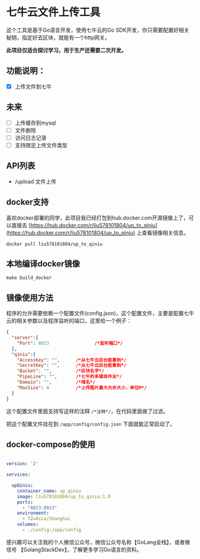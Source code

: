 # 七牛云文件上传工具

这个工具是基于Go语言开发，使用七牛云的Go SDK开发，你只需要配置好相关秘钥，指定好去区块，就能有一个http网关。

**此项目仅适合探讨学习，用于生产还需要二次开发。**

## 功能说明：

- [x] 上传文件到七牛


## 未来

- [ ] 上传缓存到mysql
- [ ] 文件删除
- [ ] 访问日志记录
- [ ] 支持限定上传文件类型

## API列表
- /upload 文件上传


## docker支持

喜欢docker部署的同学，此项目我已经打包到hub.docker.com开源镜像上了，可以直接去 [https://hub.docker.com/r/liu578101804/up_to_qiniu](https://hub.docker.com/r/liu578101804/up_to_qiniu)
 上查看镜像相关信息。

```
docker pull liu578101804/up_to_qiniu
```

## 本地编译docker镜像


```
make build_docker
```

## 镜像使用方法

程序的允许需要依赖一个配置文件(config.json)，这个配置文件，主要是配置七牛云的相关参数以及程序监听的端口，这里给一个例子：

```json
{
  "server":{
    "Port": 8023                 /*监听端口*/
  },
  "qiniu":{
    "AccessKey": "",      /*从七牛云后台能拿到*/
    "SecretKey": "",      /*从七牛云后台能拿到*/
    "Bucket": "",         /*区块名字*/
    "PipeLine": "",       /*七牛的多媒体作业*/
    "Domain": "",         /*域名*/
    "MaxSize": 4          /*上传图片最大允许大小，单位M*/
  }
}
```

这个配置文件里面支持写这样的注释 `/*注释*/`，在代码里面做了过滤。

把这个配置文件挂在到 `/app/config/config.json` 下面就能正常启动了。

## docker-compose的使用 

```yaml

version: '2'

services:

  upQiniu:
    container_name: up_qiniu
    image: liu578101804/up_to_qiniu:1.0
    ports:
      - "8023:8023"
    environment:
      - TZ=Asia/Shanghai
    volumes:
      - ./config:/app/config


```

感兴趣可以关注我的个人微信公众号，微信公众号名称【GoLang全栈】，或者微信号 【GolangStackDev】，了解更多学习Go语言的资料。
